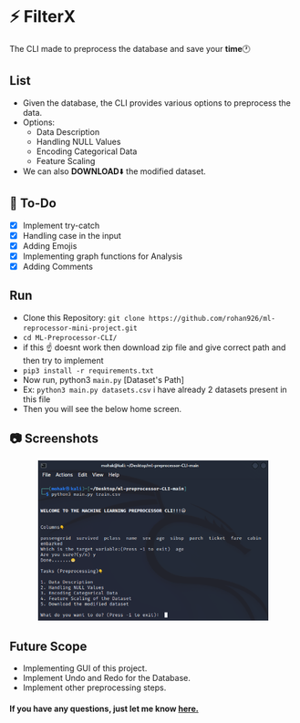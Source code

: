 # :zap: FilterX

The CLI made to preprocess the database and save your **time**:clock1:

## List

- Given the database, the CLI provides various options to preprocess the data. 
- Options:
    - Data Description
    - Handling NULL Values
    - Encoding Categorical Data
    - Feature Scaling
- We can also **DOWNLOAD**:arrow_down: the modified dataset.

## :memo: To-Do

- [x] Implement try-catch
- [x] Handling case in the input
- [x] Adding Emojis
- [x] Implementing graph functions for Analysis
- [x] Adding Comments

## Run

- Clone this Repository: `git clone https://github.com/rohan926/ml-reprocessor-mini-project.git`
- `cd ML-Preprocessor-CLI/`
- if this ☝️ doesnt work then download zip file and give correct path and then try to implement
- `pip3 install -r requirements.txt`
- Now run, python3 `main.py` [Dataset's Path]
- Ex: `python3 main.py datasets.csv` i have already 2 datasets present in this file
- Then you will see the below home screen.

## :camera: Screenshots

<p align="center">
    <img alt="Home Screen" src="Image.png" width="80%"/>
</p>

## Future Scope

- Implementing GUI of this project.
- Implement Undo and Redo for the Database.
- Implement other preprocessing steps.

#### If you have any questions, just let me know [here.](mailto:mohakpatel2004@gmail.com)
